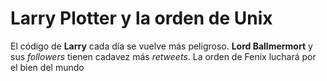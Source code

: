 # Larry Plotter y la orden de Unix

El código de **Larry** cada día se vuelve más peligroso. **Lord Ballmermort** y sus *followers* tienen cadavez más *retweets*.
La orden de Fenix luchará por el bien del mundo
